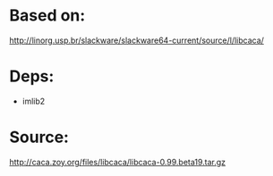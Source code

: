 # Based on:
http://linorg.usp.br/slackware/slackware64-current/source/l/libcaca/

# Deps:
- imlib2

# Source:
http://caca.zoy.org/files/libcaca/libcaca-0.99.beta19.tar.gz
